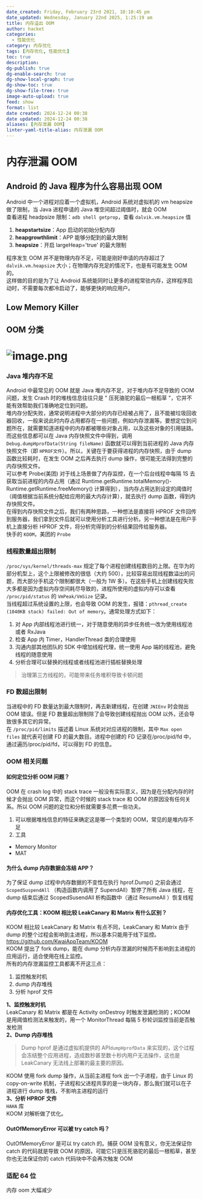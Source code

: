 ```yaml
---
date_created: Friday, February 23rd 2021, 10:10:45 pm
date_updated: Wednesday, January 22nd 2025, 1:25:19 am
title: 内存溢出 OOM
author: hacket
categories:
  - 性能优化
category: 内存优化
tags: [内存优化, 性能优化]
toc: true
description: 
dg-publish: true
dg-enable-search: true
dg-show-local-graph: true
dg-show-toc: true
dg-show-file-tree: true
image-auto-upload: true
feed: show
format: list
date created: 2024-12-24 00:38
date updated: 2024-12-24 00:38
aliases: [内存泄漏 OOM]
linter-yaml-title-alias: 内存泄漏 OOM
---
```


# 内存泄漏 OOM

## Android 的 Java 程序为什么容易出现 OOM

Android 中一个进程对应着一个虚拟机，Android 系统对虚拟机的 vm heapsize 做了限制，当 Java 进程申请的 Java 堆空间超过阈值时，就会 OOM<br />查看进程 headpsize 限制：`adb shell getprop`，查看 `dalvik.vm.heapsize` 值

> [dalvik.vm.heapgrowthlimit]: [256m]
>
> [dalvik.vm.heapmaxfree]: [8m]
>
> [dalvik.vm.heapminfree]: [512k]
>
> [dalvik.vm.heapsize]: [512m]
>
> [dalvik.vm.heapstartsize]: [8m]

1. **heapstartsize**：App 启动的初始分配内存
2. **heapgrowthlimit**：APP 能够分配到的最大限制
3. **heapsize**：开启 largeHeap='true' 的最大限制

程序发生 OOM 并不是物理内存不足，可能是刚好申请的内存超过了 `dalvik.vm.heapsize` 大小；在物理内存充足的情况下，也是有可能发生 OOM 的。<br />这样做的目的是为了让 Android 系统能同时让更多的进程常驻内存，这样程序启动时，不需要每次都冷启动了，能够更快的响应用户。

## Low Memory Killer

## OOM 分类

# ![image.png](https://cdn.nlark.com/yuque/0/2022/png/694278/1654480292507-004ca97d-6a99-4837-8b44-b62001c86624.png#averageHue=%23bdd9f5&clientId=u31e45dd9-34aa-4&errorMessage=unknown%20error&from=paste&id=u8baab487&originHeight=682&originWidth=704&originalType=url&ratio=1&rotation=0&showTitle=false&size=53344&status=error&style=none&taskId=ucdb1dd40-d093-4756-b9d9-d29f4e29bfa&title=)

### Java 堆内存不足

Android 中最常见的 OOM 就是 Java 堆内存不足，对于堆内存不足导致的 OOM 问题，发生 Crash 时的堆栈信息往往只是 " 压死骆驼的最后一根稻草 "，它并不能有效帮助我们准确地定位到问题。<br />堆内存分配失败，通常说明进程中大部分的内存已经被占用了，且不能被垃圾回收器回收，一般来说此时内存占用都存在一些问题，例如内存泄漏等。要想定位到问题所在，就需要知道进程中的内存都被哪些对象占用，以及这些对象的引用链路。而这些信息都可以在 Java 内存快照文件中得到，调用 `Debug.dumpHprofData(String fileName)` 函数就可以得到当前进程的 Java 内存快照文件（即 `HPROF文件`）。所以，关键在于要获得进程的内存快照，由于 dump 函数比较耗时，在发生 OOM 之后再去执行 dump 操作，很可能无法得到完整的内存快照文件。<br />可以参考 Probe(美团) 对于线上场景做了内存监控，在一个后台线程中每隔 1S 去获取当前进程的内存占用（通过 Runtime.getRuntime.totalMemory()-Runtime.getRuntime.freeMemory() 计算得到），当内存占用达到设定的阈值时（阈值根据当前系统分配给应用的最大内存计算），就去执行 dump 函数，得到内存快照文件。<br /> 在得到内存快照文件之后，我们有两种思路，一种想法是直接将 HPROF 文件回传到服务器，我们拿到文件后就可以使用分析工具进行分析。另一种想法是在用户手机上直接分析 HPROF 文件，将分析完得到的分析结果回传给服务器。<br />快手的 `KOOM`，美团的 `Probe`

### 线程数量超出限制

`/proc/sys/kernel/threads-max` 规定了每个进程创建线程数目的上限。在华为的部分机型上，这个上限被修改的很低（大约 500），比较容易出现线程数溢出的问题，而大部分手机这个限制都很大（一般为 1W 多）。在这些手机上创建线程失败大多都是因为虚拟内存空间耗尽导致的，进程所使用的虚拟内存可以查看 `/proc/pid/status` 的 `VmPeak/VmSize` 记录。<br /> 当线程超过系统设置的上限，也会导致 OOM 的发生，报错：`pthread_create (1040KB stack) failed: Out of memory`。通常处理方式如下：

1. 对 App 内部线程池进行统一，对于随意使用的异步任务统一改为使用线程池或者 RxJava
2. 检查 App 内 Timer，HandlerThread 类的合理使用
3. 沟通内部其他团队的 SDK 中增加线程代理，统一使用 App 端的线程池，避免线程的随意使用
4. 分析合理可以替换的线程或者线程池进行插桩替换处理

> 治理第三方线程的，可能带来任务堆积导致卡顿问题

### **FD 数超出限制**

当进程中的 FD 数量达到最大限制时，再去新建线程，在创建 `JNIEnv` 时会抛出 OOM 错误。但是 FD 数量超出限制除了会导致创建线程抛出 OOM 以外，还会导致很多其它的异常。<br />在 `/proc/pid/limits` 描述着 Linux 系统对对应进程的限制，其中 `Max open files` 就代表可创建 FD 的最大数目。进程中创建的 FD 记录在/proc/pid/fd 中，通过遍历/proc/pid/fd，可以得到 FD 的信息。

### OOM 相关问题

#### 如何定位分析 OOM 问题？

OOM 在 crash log 中的 stack trace 一般没有实际意义，因为是在分配内存的时候才会抛出 OOM 异常，而这个时候的 stack trace 和 OOM 的原因没有任何关系。所以 OOM 问题的定位和分析就需要多花费一些功夫。

1. 可以根据堆栈信息的特征来确定这是哪一个类型的 OOM，常见的是堆内存不足
2. 工具

- Memory Monitor
- MAT

#### 为什么 dump 内存数据会冻结 APP？

为了保证 dump 过程中内存数据的不变性在执行 hprof.Dump() 之前会通过 `ScopedSuspendAll` （构造函数内调用了 SupendAll）暂停了所有 Java 线程，在 dump 结束后通过 ScopedSusendAll 析构函数中（通过 ResumeAll ）恢复线程

#### 内存优化工具：KOOM 相比较 LeakCanary 和 Matrix 有什么区别？

KOOM 相比较 LeakCanary 和 Matrix 有点不同，LeakCanary 和 Matrix 由于 dump 的整个过程会影响到主进程，所以基本只能用于线下监控。<https://github.com/KwaiAppTeam/KOOM><br />KOOM 提出了 fork dump，能在 dump 分析内存泄漏的时候而不影响到主进程的应用运行，适合使用在线上监控。<br />所有的内存泄漏监控工具都离不开这三点：

1. 监控触发时机
2. dump 内存堆栈
3. 分析 hprof 文件

**1、监控触发时机**<br />LeakCanary 和 Matrix 都是在 Activity onDestroy 时触发泄漏检测的；KOOM 是用阈值检测法来触发的，用一个 MonitorThread 每隔 5 秒轮训监控当前是否触发检测<br />**2、Dump 内存堆栈**

> Dump hprof 是通过虚拟机提供的 API`dumpHprofData` 来实现的，这个过程会冻结整个应用进程，造成数秒甚至数十秒内用户无法操作，这也是 LeakCanary 无法线上部署的最主要的原因。

KOOM 使用 fork dump 操作，从当前主进程 fork 出一个子进程，由于 Linux 的 copy-on-write 机制，子进程和父进程共享的是一块内存，那么我们就可以在子进程进行 dump 堆栈，不影响主进程的运行<br />**3、分析 HPROF 文件**<br />`HAHA` 库<br />KOOM 对解析做了优化。

#### OutOfMemoryError 可以被 try catch 吗？

OutOfMemoryError 是可以 try catch 的。捕获 OOM 没有意义，你无法保证你 catch 的代码就是导致 OOM 的原因，可能它只是压死骆驼的最后一根稻草，甚至你也无法保证你的 catch 代码块中不会再次触发 OOM

### 适配 64 位

内存 oom 大幅减少
